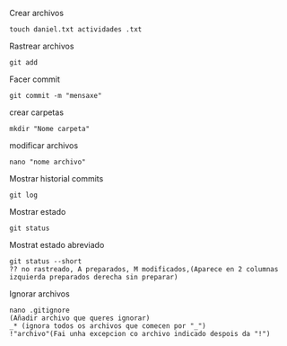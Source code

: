 Crear archivos

    touch daniel.txt actividades .txt

Rastrear archivos

    git add


Facer commit

    git commit -m "mensaxe"

crear carpetas

    mkdir "Nome carpeta"

modificar archivos

    nano "nome archivo"

Mostrar historial commits

    git log

Mostrar estado

    git status

Mostrat estado abreviado

    git status --short
    ?? no rastreado, A preparados, M modificados,(Aparece en 2 columnas izquierda preparados derecha sin preparar)

Ignorar archivos

    nano .gitignore
    (Añadir archivo que queres ignorar)
    _* (ignora todos os archivos que comecen por "_")
    !"archivo"(Fai unha excepcion co archivo indicado despois da "!")